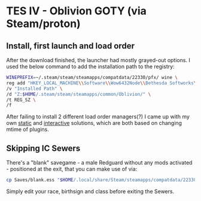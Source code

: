 # TES IV - Oblivion GOTY (via Steam/proton)

## Install, first launch and load order

After the download finished, the launcher had mostly grayed-out options. I used the below command to add the installation path to the registry:

```sh
WINEPREFIX=~/.steam/steam/steamapps/compatdata/22330/pfx/ wine \
reg add "HKEY_LOCAL_MACHINE\\Software\\Wow6432Node\\Bethesda Softworks\\Oblivion" \
/v "Installed Path" \
/d "Z:$HOME/.steam/steam/steamapps/common/Oblivion/" \
/t REG_SZ \
/f
```

After failing to install 2 different load order managers(?) I came up with my own [static](./static.sh) and [interactive](./interactive.py) solutions, which are both based on changing mtime of plugins.

## Skipping IC Sewers

There's a "blank" savegame - a male Redguard without any mods activated - positioned at the exit, that you can make use of via:

```sh
cp Saves/blank.ess "$HOME/.local/share/Steam/steamapps/compatdata/22330/pfx/drive_c/users/steamuser/Documents/My Games/Oblivion/Saves"
```

Simply edit your race, birthsign and class before exiting the Sewers.

